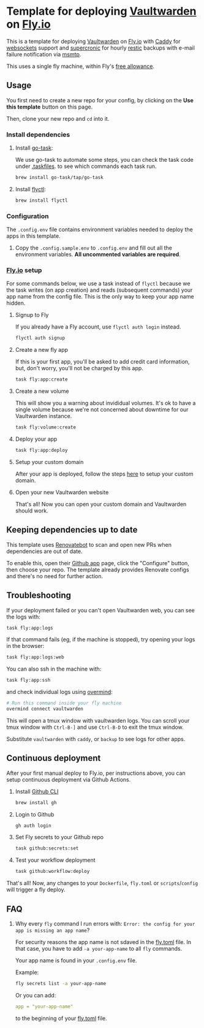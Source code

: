 # Template for deploying [Vaultwarden] on [Fly.io]

This is a template for deploying [Vaultwarden] on [Fly.io] with
[Caddy](https://caddyserver.com) for [websockets] support and
[supercronic](https://github.com/aptible/supercronic) for hourly
[restic](https://restic.net) backups with e-mail failure notification
via [msmtp](https://marlam.de/msmtp/).

This uses a single fly machine, within Fly's [free allowance](https://fly.io/docs/about/pricing/#free-allowances).

## Usage

You first need to create a new repo for your config, by clicking
on the **Use this template** button on this page.

Then, clone your new repo and `cd` into it.

### Install dependencies

1. Install [go-task](https://github.com/go-task/task):

    We use go-task to automate some steps, you can check the task
    code under [.taskfiles](.taskfiles). to see which commands each
    task run.

    ```sh
    brew install go-task/tap/go-task
    ```

1. Install [flyctl](https://fly.io/docs/hands-on/install-flyctl/):

    ```sh
    brew install flyctl
    ```

### Configuration

The `.config.env` file contains environment variables needed to deploy
the apps in this template.

1. Copy the `.config.sample.env` to `.config.env` and fill out all
the environment variables. **All uncommented variables are required**.

### [Fly.io] setup

For some commands below, we use a task instead of `flyctl` because we
the task writes (on app creation) and reads (subsequent commands) your
app name from the config file. This is the only way to keep your app
name hidden.

1. Signup to Fly

    If you already have a Fly account, use `flyctl auth login` instead.

    ```sh
    flyctl auth signup
    ```

1. Create a new fly app

    If this is your first app, you'll be asked to add credit card
    information, but, don't worry, you'll not be charged by this app.

    ```sh
    task fly:app:create
    ```

1. Create a new volume

    This will show you a warning about invididual volumes.
    It's ok to have a single volume because we're not
    concerned about downtime for our Vaultwarden instance.

    ```sh
    task fly:volume:create
    ```

1. Deploy your app

    ```sh
    task fly:app:deploy
    ```

1. Setup your custom domain

    After your app is deployed, follow the steps [here](https://fly.io/docs/app-guides/custom-domains-with-fly/) to setup your custom domain.

1. Open your new Vaultwarden website

    That's all! Now you can open your custom domain and Vaultwarden should
    work.

## Keeping dependencies up to date

This template uses [Renovatebot](https://www.mend.io/free-developer-tools/renovate/) to scan and open new PRs when dependencies are out of date.

To enable this, open their [Github app](https://github.com/apps/renovate) page, click the "Configure" button, then choose your repo. The template already provides Renovate configs and there's no need for further action.

## Troubleshooting

If your deployment failed or you can't open Vaultwarden web, you can see
the logs with:

```sh
task fly:app:logs
```

If that command fails (eg, if the machine is stopped), try opening your
logs in the browser:

```sh
task fly:app:logs:web
```

You can also ssh in the machine with:

```sh
task fly:app:ssh
```

and check individual logs using [overmind](https://github.com/DarthSim/overmind):

```sh
# Run this command inside your fly machine
overmind connect vaultwarden
```

This will open a tmux window with vaultwarden logs.
You can scroll your tmux window with `Ctrl-B-]` and use
`Ctrl-B-D` to exit the tmux window.

Substitute `vaultwarden` with `caddy`, or `backup` to see logs for
other apps.

## Continuous deployment

After your first manual deploy to Fly.io, per instructions above, you can setup continuous deployment via Github Actions.

1. Install [Github CLI](https://cli.github.com)

    ```sh
    brew install gh
    ```

1. Login to Github

    ```sh
    gh auth login
    ```

1. Set Fly secrets to your Github repo

    ```sh
    task github:secrets:set
    ```

1. Test your workflow deployment

    ```sh
    task github:workflow:deploy
    ```

That's all! Now, any changes to your `Dockerfile`, `fly.toml` or
`scripts`/`config` will trigger a fly deploy.

## FAQ

1. Why every `fly` command I run errors with: `Error: the config for your app is missing an app name`?

    For security reasons the app name is not sdaved in the [fly.toml] file.
    In that case, you have to add `-a your-app-name` to all `fly` commands.

    Your app name is found in your `.config.env` file.

    Example:

    ```sh
    fly secrets list -a your-app-name
    ```

    Or you can add:

    ```yaml
    app = "your-app-name"
    ```

    to the beginning of your [fly.toml] file.

[Vaultwarden]: https://github.com/dani-garcia/vaultwarden
[Fly.io]: https://fly.io
[websockets]: https://github.com/dani-garcia/vaultwarden/wiki/Enabling-WebSocket-notifications
[fly.toml]: fly.toml
